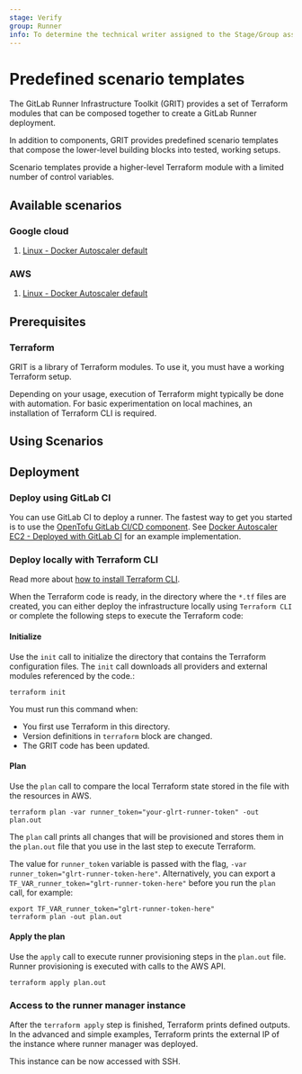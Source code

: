 ```yaml
---
stage: Verify
group: Runner
info: To determine the technical writer assigned to the Stage/Group associated with this page, see https://handbook.gitlab.com/handbook/product/ux/technical-writing/#assignments
---
```


# Predefined scenario templates

The GitLab Runner Infrastructure Toolkit (GRIT) provides a set of Terraform modules
that can be composed together to create a GitLab Runner deployment.

In addition to components, GRIT provides predefined
scenario templates that compose the lower-level building blocks into
tested, working setups.

Scenario templates provide a higher-level Terraform module
with a limited number of control variables.

## Available scenarios

### Google cloud

1. [Linux - Docker Autoscaler default](google/linux/docker-autoscaler-default)

### AWS

1. [Linux - Docker Autoscaler default](aws/linux/docker-autoscaler-default)

## Prerequisites

### Terraform

GRIT is a library of Terraform modules. To use it, you must have a working Terraform setup.

Depending on your usage, execution of Terraform might typically be done with automation.
For basic experimentation on local machines, an installation of Terraform CLI is
required.

## Using Scenarios

## Deployment

### Deploy using GitLab CI

You can use GitLab CI to deploy a runner. The fastest way to get you started is to use the [OpenTofu GitLab CI/CD component](https://gitlab.com/components/opentofu). See [Docker Autoscaler EC2 - Deployed with GitLab CI](../examples/docker-autoscaler-ec2-deployed-with-gitlab-ci/index.md#add-gitlab-ciyml-file) for an example implementation.

### Deploy locally with Terraform CLI

Read more about [how to install Terraform CLI](https://developer.hashicorp.com/terraform/install).

When the Terraform code is ready, in the directory where the `*.tf` files are created, you can either deploy the infrastructure locally using `Terraform CLI` or 
complete the following steps to execute the Terraform code:

#### Initialize

Use the `init` call to initialize the directory that contains the Terraform configuration files.
The `init` call downloads all providers and external modules referenced by the code.:

```shell
terraform init
```

You must run this command when:

- You first use Terraform in this directory.
- Version definitions in `terraform` block are changed.
- The GRIT code has been updated.

#### Plan

Use the `plan` call to compare the local Terraform state stored in the file with the
resources in AWS.

```shell
terraform plan -var runner_token="your-glrt-runner-token" -out plan.out
```

The `plan` call prints all changes that will be provisioned and stores them
in the `plan.out` file that you use in the last step to execute Terraform.

The value for `runner_token` variable is passed with the flag, `-var runner_token="glrt-runner-token-here"`.
Alternatively, you can export a `TF_VAR_runner_token="glrt-runner-token-here"` before
you run the `plan` call, for example:

```shell
export TF_VAR_runner_token="glrt-runner-token-here"
terraform plan -out plan.out
```

#### Apply the plan

Use the `apply` call to execute runner provisioning steps in the `plan.out` file. Runner
provisioning is executed with calls to the AWS API.

```shell
terraform apply plan.out
```

### Access to the runner manager instance

After the `terraform apply` step is finished, Terraform prints defined outputs.
In the advanced and simple examples, Terraform prints the external IP of the
instance where runner manager was deployed.

This instance can be now accessed with SSH.
